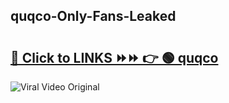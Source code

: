 
 ## quqco-Only-Fans-Leaked

# <h2><a href="https://clipsfans.com/quqco&ref=git">🔗 Click to LINKS ⏩⏩ 👉 🟢 quqco </a></h2>

<a href="https://clipsfans.com/quqco&ref=git" rel="nofollow" data-target="animated-image.originalLink"><img src="https://i.ibb.co.com/xMMVF88/686577567.gif" alt="Viral Video Original" style="max-width: 100%; display: inline-block;" data-target="animated-image.originalImage"></a>
